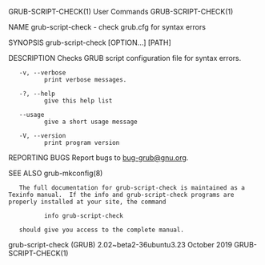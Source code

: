 GRUB-SCRIPT-CHECK(1)                                                                          User Commands                                                                          GRUB-SCRIPT-CHECK(1)

NAME
       grub-script-check - check grub.cfg for syntax errors

SYNOPSIS
       grub-script-check [OPTION...] [PATH]

DESCRIPTION
       Checks GRUB script configuration file for syntax errors.

       -v, --verbose
              print verbose messages.

       -?, --help
              give this help list

       --usage
              give a short usage message

       -V, --version
              print program version

REPORTING BUGS
       Report bugs to <bug-grub@gnu.org>.

SEE ALSO
       grub-mkconfig(8)

       The full documentation for grub-script-check is maintained as a Texinfo manual.  If the info and grub-script-check programs are properly installed at your site, the command

              info grub-script-check

       should give you access to the complete manual.

grub-script-check (GRUB) 2.02~beta2-36ubuntu3.23                                               October 2019                                                                          GRUB-SCRIPT-CHECK(1)
